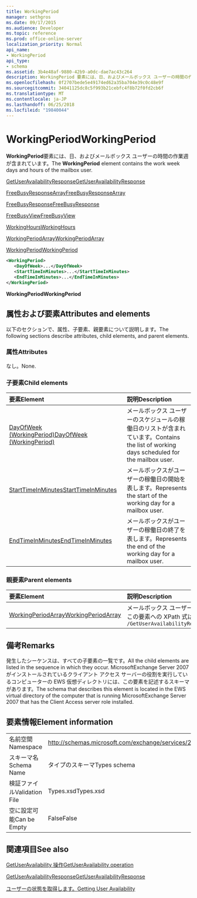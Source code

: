 ```yaml
---
title: WorkingPeriod
manager: sethgros
ms.date: 09/17/2015
ms.audience: Developer
ms.topic: reference
ms.prod: office-online-server
localization_priority: Normal
api_name:
- WorkingPeriod
api_type:
- schema
ms.assetid: 3b4e48af-9880-42b9-a0dc-dae7ac43c264
description: WorkingPeriod 要素には、日、およびメールボックス ユーザーの時間の作業週が含まれています。
ms.openlocfilehash: 0f2707bede5e49174ed62a35ba704e39c0c48e9f
ms.sourcegitcommit: 34041125dc8c5f993b21cebfc4f8b72f0fd2cb6f
ms.translationtype: MT
ms.contentlocale: ja-JP
ms.lasthandoff: 06/25/2018
ms.locfileid: "19840044"
---
```

# <a name="workingperiod"></a><span data-ttu-id="d70f5-103">WorkingPeriod</span><span class="sxs-lookup"><span data-stu-id="d70f5-103">WorkingPeriod</span></span>

<span data-ttu-id="d70f5-104">**WorkingPeriod**要素には、日、およびメールボックス ユーザーの時間の作業週が含まれています。</span><span class="sxs-lookup"><span data-stu-id="d70f5-104">The **WorkingPeriod** element contains the work week days and hours of the mailbox user.</span></span> 
  
[<span data-ttu-id="d70f5-105">GetUserAvailabilityResponse</span><span class="sxs-lookup"><span data-stu-id="d70f5-105">GetUserAvailabilityResponse</span></span>](getuseravailabilityresponse.md)
  
[<span data-ttu-id="d70f5-106">FreeBusyResponseArray</span><span class="sxs-lookup"><span data-stu-id="d70f5-106">FreeBusyResponseArray</span></span>](freebusyresponsearray.md)
  
[<span data-ttu-id="d70f5-107">FreeBusyResponse</span><span class="sxs-lookup"><span data-stu-id="d70f5-107">FreeBusyResponse</span></span>](freebusyresponse.md)
  
[<span data-ttu-id="d70f5-108">FreeBusyView</span><span class="sxs-lookup"><span data-stu-id="d70f5-108">FreeBusyView</span></span>](freebusyview.md)
  
[<span data-ttu-id="d70f5-109">WorkingHours</span><span class="sxs-lookup"><span data-stu-id="d70f5-109">WorkingHours</span></span>](workinghours-ex15websvcsotherref.md)
  
[<span data-ttu-id="d70f5-110">WorkingPeriodArray</span><span class="sxs-lookup"><span data-stu-id="d70f5-110">WorkingPeriodArray</span></span>](workingperiodarray.md)
  
[<span data-ttu-id="d70f5-111">WorkingPeriod</span><span class="sxs-lookup"><span data-stu-id="d70f5-111">WorkingPeriod</span></span>](workingperiod.md)
  
```xml
<WorkingPeriod>
   <DayOfWeek>...</DayOfWeek>
   <StartTimeInMinutes>...</StartTimeInMinutes>
   <EndTimeInMinutes>...</EndTimeInMinutes>
</WorkingPeriod>
```

 <span data-ttu-id="d70f5-112">**WorkingPeriod**</span><span class="sxs-lookup"><span data-stu-id="d70f5-112">**WorkingPeriod**</span></span>
## <a name="attributes-and-elements"></a><span data-ttu-id="d70f5-113">属性および要素</span><span class="sxs-lookup"><span data-stu-id="d70f5-113">Attributes and elements</span></span>

<span data-ttu-id="d70f5-114">以下のセクションで、属性、子要素、親要素について説明します。</span><span class="sxs-lookup"><span data-stu-id="d70f5-114">The following sections describe attributes, child elements, and parent elements.</span></span>
  
### <a name="attributes"></a><span data-ttu-id="d70f5-115">属性</span><span class="sxs-lookup"><span data-stu-id="d70f5-115">Attributes</span></span>

<span data-ttu-id="d70f5-116">なし。</span><span class="sxs-lookup"><span data-stu-id="d70f5-116">None.</span></span>
  
### <a name="child-elements"></a><span data-ttu-id="d70f5-117">子要素</span><span class="sxs-lookup"><span data-stu-id="d70f5-117">Child elements</span></span>

|<span data-ttu-id="d70f5-118">**要素**</span><span class="sxs-lookup"><span data-stu-id="d70f5-118">**Element**</span></span>|<span data-ttu-id="d70f5-119">**説明**</span><span class="sxs-lookup"><span data-stu-id="d70f5-119">**Description**</span></span>|
|:-----|:-----|
|[<span data-ttu-id="d70f5-120">DayOfWeek (WorkingPeriod)</span><span class="sxs-lookup"><span data-stu-id="d70f5-120">DayOfWeek (WorkingPeriod)</span></span>](dayofweek-workingperiod.md) <br/> |<span data-ttu-id="d70f5-121">メールボックス ユーザーのスケジュールの稼働日のリストが含まれています。</span><span class="sxs-lookup"><span data-stu-id="d70f5-121">Contains the list of working days scheduled for the mailbox user.</span></span>  <br/> |
|[<span data-ttu-id="d70f5-122">StartTimeInMinutes</span><span class="sxs-lookup"><span data-stu-id="d70f5-122">StartTimeInMinutes</span></span>](starttimeinminutes.md) <br/> |<span data-ttu-id="d70f5-123">メールボックスがユーザーの稼働日の開始を表します。</span><span class="sxs-lookup"><span data-stu-id="d70f5-123">Represents the start of the working day for a mailbox user.</span></span>  <br/> |
|[<span data-ttu-id="d70f5-124">EndTimeInMinutes</span><span class="sxs-lookup"><span data-stu-id="d70f5-124">EndTimeInMinutes</span></span>](endtimeinminutes.md) <br/> |<span data-ttu-id="d70f5-125">メールボックスがユーザーの稼働日の終了を表します。</span><span class="sxs-lookup"><span data-stu-id="d70f5-125">Represents the end of the working day for a mailbox user.</span></span>  <br/> |
   
### <a name="parent-elements"></a><span data-ttu-id="d70f5-126">親要素</span><span class="sxs-lookup"><span data-stu-id="d70f5-126">Parent elements</span></span>

|<span data-ttu-id="d70f5-127">**要素**</span><span class="sxs-lookup"><span data-stu-id="d70f5-127">**Element**</span></span>|<span data-ttu-id="d70f5-128">**説明**</span><span class="sxs-lookup"><span data-stu-id="d70f5-128">**Description**</span></span>|
|:-----|:-----|
|[<span data-ttu-id="d70f5-129">WorkingPeriodArray</span><span class="sxs-lookup"><span data-stu-id="d70f5-129">WorkingPeriodArray</span></span>](workingperiodarray.md) <br/> |<span data-ttu-id="d70f5-130">メールボックス ユーザーについて、期間の作業が含まれています。</span><span class="sxs-lookup"><span data-stu-id="d70f5-130">Contains working period information for the mailbox user.</span></span>  <br/> <span data-ttu-id="d70f5-131">この要素への XPath 式は、次のようにします。</span><span class="sxs-lookup"><span data-stu-id="d70f5-131">The following is the XPath expression to this element:</span></span>  <br/>  `/GetUserAvailabilityResponse/FreeBusyResponseArray/FreeBusyResponse/FreeBusyView/WorkingHours/WorkingPeriodArray` <br/> |
   
## <a name="remarks"></a><span data-ttu-id="d70f5-132">備考</span><span class="sxs-lookup"><span data-stu-id="d70f5-132">Remarks</span></span>

<span data-ttu-id="d70f5-133">発生したシーケンスは、すべての子要素の一覧です。</span><span class="sxs-lookup"><span data-stu-id="d70f5-133">All the child elements are listed in the sequence in which they occur.</span></span> <span data-ttu-id="d70f5-134">MicrosoftExchange Server 2007 がインストールされているクライアント アクセス サーバーの役割を実行しているコンピューターの EWS 仮想ディレクトリには、この要素を記述するスキーマがあります。</span><span class="sxs-lookup"><span data-stu-id="d70f5-134">The schema that describes this element is located in the EWS virtual directory of the computer that is running MicrosoftExchange Server 2007 that has the Client Access server role installed.</span></span>
  
## <a name="element-information"></a><span data-ttu-id="d70f5-135">要素情報</span><span class="sxs-lookup"><span data-stu-id="d70f5-135">Element information</span></span>

|||
|:-----|:-----|
|<span data-ttu-id="d70f5-136">名前空間</span><span class="sxs-lookup"><span data-stu-id="d70f5-136">Namespace</span></span>  <br/> |http://schemas.microsoft.com/exchange/services/2006/types  <br/> |
|<span data-ttu-id="d70f5-137">スキーマ名</span><span class="sxs-lookup"><span data-stu-id="d70f5-137">Schema Name</span></span>  <br/> |<span data-ttu-id="d70f5-138">タイプのスキーマ</span><span class="sxs-lookup"><span data-stu-id="d70f5-138">Types schema</span></span>  <br/> |
|<span data-ttu-id="d70f5-139">検証ファイル</span><span class="sxs-lookup"><span data-stu-id="d70f5-139">Validation File</span></span>  <br/> |<span data-ttu-id="d70f5-140">Types.xsd</span><span class="sxs-lookup"><span data-stu-id="d70f5-140">Types.xsd</span></span>  <br/> |
|<span data-ttu-id="d70f5-141">空に設定可能</span><span class="sxs-lookup"><span data-stu-id="d70f5-141">Can be Empty</span></span>  <br/> |<span data-ttu-id="d70f5-142">False</span><span class="sxs-lookup"><span data-stu-id="d70f5-142">False</span></span>  <br/> |
   
## <a name="see-also"></a><span data-ttu-id="d70f5-143">関連項目</span><span class="sxs-lookup"><span data-stu-id="d70f5-143">See also</span></span>



[<span data-ttu-id="d70f5-144">GetUserAvailability 操作</span><span class="sxs-lookup"><span data-stu-id="d70f5-144">GetUserAvailability operation</span></span>](getuseravailability-operation.md)
  
[<span data-ttu-id="d70f5-145">GetUserAvailabilityResponse</span><span class="sxs-lookup"><span data-stu-id="d70f5-145">GetUserAvailabilityResponse</span></span>](getuseravailabilityresponse.md)


[<span data-ttu-id="d70f5-146">ユーザーの状態を取得します。</span><span class="sxs-lookup"><span data-stu-id="d70f5-146">Getting User Availability</span></span>](http://msdn.microsoft.com/library/d4133fcb-9b0f-4e6b-aadf-a389da83516a%28Office.15%29.aspx)

